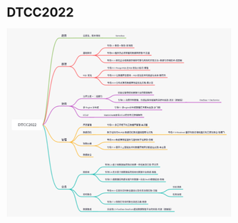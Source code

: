 # DTCC2022

[![](./images/DTCC2022.png)](http://assets.processon.com/chart_image/63ad3d4cf346fb567c63fa6e.png)

